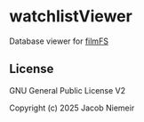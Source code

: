 # watchlistViewer 
Database viewer for [filmFS](https://github.com/nniemeir/filmFS)

## License
GNU General Public License V2

Copyright (c) 2025 Jacob Niemeir
